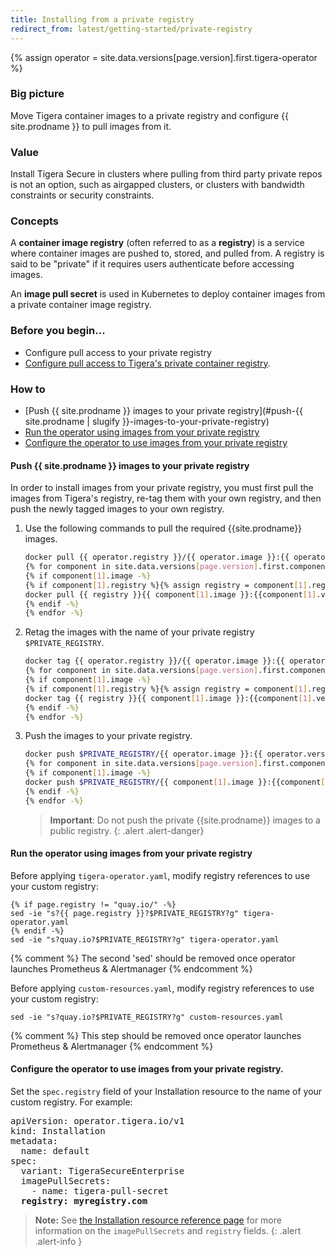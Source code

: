 ```yaml
---
title: Installing from a private registry
redirect_from: latest/getting-started/private-registry
---
```


{% assign operator = site.data.versions[page.version].first.tigera-operator %}

### Big picture

Move Tigera container images to a private registry and configure {{ site.prodname }} to pull images from it.

### Value

Install Tigera Secure in clusters where pulling from third party private repos is not an option, such as airgapped clusters, or clusters with bandwidth constraints or security constraints.

### Concepts

A **container image registry** (often referred to as a **registry**) is a service where container images are pushed to, stored, and pulled from. A registry is said to be "private" if it requires users authenticate before accessing images.

An **image pull secret** is used in Kubernetes to deploy container images from a private container image registry.

### Before you begin...

- Configure pull access to your private registry
- [Configure pull access to Tigera's private container registry](/{{page.version}}/getting-started/#obtain-the-private-registry-credentials).

### How to

- [Push {{ site.prodname }} images to your private registry](#push-{{ site.prodname | slugify }}-images-to-your-private-registry)
- [Run the operator using images from your private registry](#run-the-operator-using-images-from-your-private-registry)
- [Configure the operator to use images from your private registry](#configure-the-operator-to-use-images-from-your-private-registry)

#### Push {{ site.prodname }} images to your private registry

In order to install images from your private registry, you must first pull the images from Tigera's registry, re-tag them with your own registry, and then push the newly tagged images to your own registry.

1. Use the following commands to pull the required {{site.prodname}} images.

   ```bash
   docker pull {{ operator.registry }}/{{ operator.image }}:{{ operator.version }}
   {% for component in site.data.versions[page.version].first.components -%}
   {% if component[1].image -%}
   {% if component[1].registry %}{% assign registry = component[1].registry | append: "/" %}{% else %}{% assign registry = page.registry -%} {% endif -%}
   docker pull {{ registry }}{{ component[1].image }}:{{component[1].version}}
   {% endif -%}
   {% endfor -%}
   ```

1. Retag the images with the name of your private registry `$PRIVATE_REGISTRY`.

   ```bash
   docker tag {{ operator.registry }}/{{ operator.image }}:{{ operator.version }} $PRIVATE_REGISTRY/{{ operator.image }}:{{ operator.version }}
   {% for component in site.data.versions[page.version].first.components -%}
   {% if component[1].image -%}
   {% if component[1].registry %}{% assign registry = component[1].registry | append: "/" %}{% else %}{% assign registry = page.registry -%} {% endif -%}
   docker tag {{ registry }}{{ component[1].image }}:{{component[1].version}} $PRIVATE_REGISTRY/{{ component[1].image }}:{{component[1].version}}
   {% endif -%}
   {% endfor -%}
   ```

1. Push the images to your private registry.

   ```bash
   docker push $PRIVATE_REGISTRY/{{ operator.image }}:{{ operator.version }}
   {% for component in site.data.versions[page.version].first.components -%}
   {% if component[1].image -%}
   docker push $PRIVATE_REGISTRY/{{ component[1].image }}:{{component[1].version}}
   {% endif -%}
   {% endfor -%}
   ```

   > **Important**: Do not push the private {{site.prodname}} images to a public registry.
   {: .alert .alert-danger}

#### Run the operator using images from your private registry

Before applying `tigera-operator.yaml`, modify registry references to use your custom registry:

```
{% if page.registry != "quay.io/" -%}
sed -ie "s?{{ page.registry }}?$PRIVATE_REGISTRY?g" tigera-operator.yaml
{% endif -%}
sed -ie "s?quay.io?$PRIVATE_REGISTRY?g" tigera-operator.yaml
```
{% comment %} The second 'sed' should be removed once operator launches Prometheus & Alertmanager {% endcomment %}

Before applying `custom-resources.yaml`, modify registry references to use your custom registry:

```
sed -ie "s?quay.io?$PRIVATE_REGISTRY?g" custom-resources.yaml
```
{% comment %} This step should be removed once operator launches Prometheus & Alertmanager {% endcomment %}

#### Configure the operator to use images from your private registry.

Set the `spec.registry` field of your Installation resource to the name of your custom registry. For example:

<pre>
apiVersion: operator.tigera.io/v1
kind: Installation
metadata:
  name: default
spec:
  variant: TigeraSecureEnterprise
  imagePullSecrets:
    - name: tigera-pull-secret
  <b>registry: myregistry.com</b>
</pre>

>**Note:** See [the Installation resource reference page](/{{page.version}}/reference/installation/api) for more information on the `imagePullSecrets` and `registry` fields.
{: .alert .alert-info }
